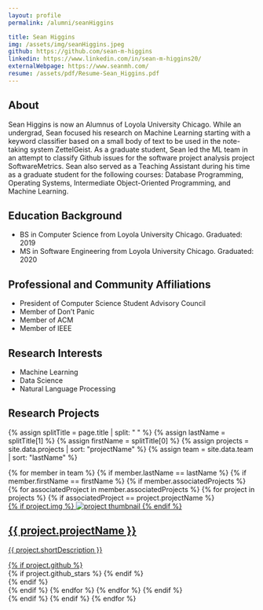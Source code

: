 ```yaml
---
layout: profile
permalink: /alumni/seanHiggins

title: Sean Higgins
img: /assets/img/seanHiggins.jpeg
github: https://github.com/sean-m-higgins
linkedin: https://www.linkedin.com/in/sean-m-higgins20/
externalWebpage: https://www.seanmh.com/
resume: /assets/pdf/Resume-Sean_Higgins.pdf
---
```


## About

Sean Higgins is now an Alumnus of Loyola University Chicago. While an undergrad, Sean focused his research on Machine Learning starting with a keyword classifier based on a small body of text to be used in the note-taking system ZettelGeist. As a graduate student, Sean led the ML team in an attempt to classify Github issues for the software project analysis project SoftwareMetrics. Sean also served as a Teaching Assistant during his time as a graduate student for the following courses: Database Programming, Operating Systems, Intermediate Object-Oriented Programming, and Machine Learning.

## Education Background

- BS in Computer Science from Loyola University Chicago. Graduated: 2019
- MS in Software Engineering from Loyola University Chicago. Graduated: 2020

## Professional and Community Affiliations

- President of Computer Science Student Advisory Council
- Member of Don’t Panic
- Member of ACM
- Member of IEEE

## Research Interests

- Machine Learning
- Data Science
- Natural Language Processing

## Research Projects

{% assign splitTitle = page.title | split: " " %}
{% assign lastName = splitTitle[1] %}
{% assign firstName = splitTitle[0] %}
{% assign projects = site.data.projects | sort: "projectName" %}
{% assign team = site.data.team | sort: "lastName" %}

<div class="projects grid">
{% for member in team %}
{% if member.lastName == lastName %}
{% if member.firstName == firstName %}
  {% if member.associatedProjects %}
  {% for associatedProject in member.associatedProjects %}
  {% for project in projects %}
  {% if associatedProject == project.projectName %}
  <div class="grid-item">
    <a href="{{ project.webpage | relative_url }}">
      <div class="card hoverable">
        {% if project.img %}
        <img src="{{ project.img | relative_url }}" alt="project thumbnail">
        {% endif %}
        <div class="card-body">
          <h2 class="card-title text-lowercase">{{ project.projectName }}</h2>
          <p class="card-text">{{ project.shortDescription }}</p>
          <div class="row ml-1 mr-1 p-0">
            {% if project.github %}
            <div class="github-icon">
              <div class="icon" data-toggle="tooltip" title="Code Repository">
                <a href="{{ project.github }}" target="_blank"><i class="fab fa-github gh-icon"></i></a>
              </div>
              {% if project.github_stars %}
              <span class="stars" data-toggle="tooltip" title="GitHub Stars">
                <i class="fas fa-star"></i>
                <span id="{{ project.github_stars }}-stars"></span>
              </span>
              {% endif %}
            </div>
            {% endif %}
          </div>
        </div>
      </div>
    </a>
  </div>
  {% endif %}
  {% endfor %}
  {% endfor %}
  {% endif %}
</div>
{% endif %}
{% endif %}
{% endfor %}
